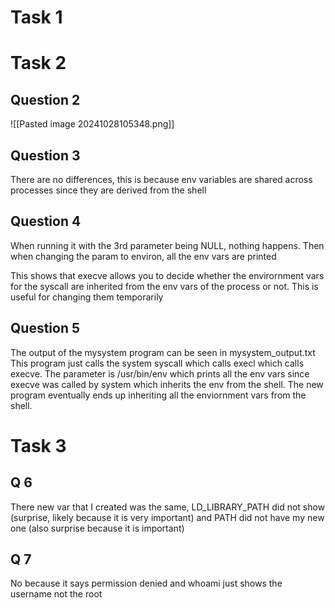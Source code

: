 # Task 1

# Task 2
## Question 2
![[Pasted image 20241028105348.png]]

## Question 3
There are no differences, this is because env variables are shared across processes since they are derived from the shell

## Question 4 
When running it with the 3rd parameter being NULL, nothing happens.
Then when changing the param to environ, all the env vars are printed

This shows that execve allows you to decide whether the envirornment vars for the syscall are inherited from the env vars of the process or not. This is useful for changing them temporarily



## Question 5
The output of the mysystem program can be seen in mysystem_output.txt
This program just calls the system syscall which calls execl which calls execve. The parameter is /usr/bin/env which prints all the env vars since execve was called by system which inherits the env from the shell. The new program eventually ends up inheriting all the enviornment vars from the shell.


# Task 3 
## Q 6
There new var that I created was the same, LD_LIBRARY_PATH did not show (surprise, likely because it is very important) and PATH did not have my new one (also surprise because it is important)


## Q 7
No because it says permission denied and whoami just shows the username not the root
